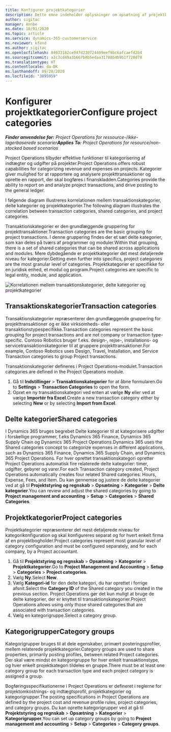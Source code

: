 ```yaml
---
title: Konfigurer projektkategorier
description: Dette emne indeholder oplysninger om opsætning af projektkategorier.
author: sigitac
manager: Annbe
ms.date: 10/01/2020
ms.topic: article
ms.service: dynamics-365-customerservice
ms.reviewer: kfend
ms.author: sigitac
ms.openlocfilehash: 84033182ce047d230724409eef9bc6afcaefd2b4
ms.sourcegitcommit: a2c3cd49a3b667b8b5edaa31788b4b9b1f728d78
ms.translationtype: HT
ms.contentlocale: da-DK
ms.lasthandoff: 09/28/2020
ms.locfileid: "3895959"
---
```

# <a name="configure-project-categories"></a><span data-ttu-id="da5b8-103">Konfigurer projektkategorier</span><span class="sxs-lookup"><span data-stu-id="da5b8-103">Configure project categories</span></span>

<span data-ttu-id="da5b8-104">_**Finder anvendelse for:** Project Operations for ressource-/ikke-lagerbaserede scenarier_</span><span class="sxs-lookup"><span data-stu-id="da5b8-104">_**Applies To:** Project Operations for resource/non-stocked based scenarios_</span></span>

<span data-ttu-id="da5b8-105">Project Operations tilbyder effektive funktioner til kategorisering af indtægter og udgifter på projekter.</span><span class="sxs-lookup"><span data-stu-id="da5b8-105">Project Operations offers robust capabilities for categorizing revenue and expenses on projects.</span></span> <span data-ttu-id="da5b8-106">Kategorier giver mulighed for at rapportere og analysere projekttransaktioner og oprette en rapport, der skal bogføres i finanskladden.</span><span class="sxs-lookup"><span data-stu-id="da5b8-106">Categories provide the ability to report on and analyze project transactions, and drive posting to the general ledger.</span></span>

<span data-ttu-id="da5b8-107">I følgende diagram illustreres korrelationen mellem transaktionskategorier, delte kategorier og projektkategorier.</span><span class="sxs-lookup"><span data-stu-id="da5b8-107">The following diagram illustrates the correlation between transaction categories, shared categories, and project categories.</span></span> 

<span data-ttu-id="da5b8-108">Transaktionskategorier er den grundlæggende gruppering for projekttransaktioner.</span><span class="sxs-lookup"><span data-stu-id="da5b8-108">Transaction categories are the basic grouping for project transactions.</span></span> <span data-ttu-id="da5b8-109">I denne gruppering findes der et sæt delte kategorier, som kan deles på tværs af programmer og moduler.</span><span class="sxs-lookup"><span data-stu-id="da5b8-109">Within that grouping, there is a set of shared categories that can be shared across applications and modules.</span></span> <span data-ttu-id="da5b8-110">Mere dybdegående er projektkategorier det mest detaljerede niveau for kategorier.</span><span class="sxs-lookup"><span data-stu-id="da5b8-110">Getting even further into specifics, project categories are the most granular level of categories.</span></span> <span data-ttu-id="da5b8-111">Projektkategorier er specifikke for en juridisk enhed, et modul og program.</span><span class="sxs-lookup"><span data-stu-id="da5b8-111">Project categories are specific to legal entity, module, and application.</span></span>

![Korrelationen mellem transaktionskategorier, delte kategorier og projektkategorier](media/project-categories.png)

## <a name="transaction-categories"></a><span data-ttu-id="da5b8-113">Transaktionskategorier</span><span class="sxs-lookup"><span data-stu-id="da5b8-113">Transaction categories</span></span>

<span data-ttu-id="da5b8-114">Transaktionskategorier repræsenterer den grundlæggende gruppering for projekttransaktioner og er ikke virksomheds- eller transaktionstypespecifikke.</span><span class="sxs-lookup"><span data-stu-id="da5b8-114">Transaction categories represent the basic grouping for project transactions and are not company or transaction type-specific.</span></span> <span data-ttu-id="da5b8-115">Contoso Robotics bruger f.eks. design-, rejse-, installations- og servicetransaktionskategorier til at gruppere projekttransaktioner.</span><span class="sxs-lookup"><span data-stu-id="da5b8-115">For example, Contoso Robotics uses Design, Travel, Installation, and Service Transaction categories to group Project transactions.</span></span>

<span data-ttu-id="da5b8-116">Transaktionskategorier defineres i Project Operations-modulet.</span><span class="sxs-lookup"><span data-stu-id="da5b8-116">Transaction categories are defined in the Project Operations module.</span></span> 
1. <span data-ttu-id="da5b8-117">Gå til **Indstillinger** \> **Transaktionskategorier** for at åbne formularen.</span><span class="sxs-lookup"><span data-stu-id="da5b8-117">Go to **Settings** \> **Transaction Categories** to open the form.</span></span> 
2. <span data-ttu-id="da5b8-118">Opret en ny transaktionskategori ved enten at vælge **Ny** eller ved at vælge **Importér fra Excel**.</span><span class="sxs-lookup"><span data-stu-id="da5b8-118">Create a new transaction category either by selecting **New** or by selecting **Import from Excel**.</span></span>

## <a name="shared-categories"></a><span data-ttu-id="da5b8-119">Delte kategorier</span><span class="sxs-lookup"><span data-stu-id="da5b8-119">Shared categories</span></span>

<span data-ttu-id="da5b8-120">I Dynamics 365 bruges begrebet Delte kategorier til at kategorisere udgifter i forskellige programmer, f.eks Dynamics 365 Finance, Dynamics 365 Supply Chain og Dynamics 365 Project Operations.</span><span class="sxs-lookup"><span data-stu-id="da5b8-120">Dynamics 365 uses the Shared categories concept to categorize expenses in different applications, such as Dynamics 365 Finance, Dynamics 365 Supply Chain, and Dynamics 365 Project Operations.</span></span> <span data-ttu-id="da5b8-121">For hver oprettet transaktionskategori opretter Project Operations automatisk fire relaterede delte kategorier: timer, udgifter, gebyrer og varer.</span><span class="sxs-lookup"><span data-stu-id="da5b8-121">For each Transaction category created, Project Operations automatically creates four related Shared categories: Hours, Expense, Fees, and Item.</span></span> <span data-ttu-id="da5b8-122">Du kan gennemse og justere de delte kategorier ved at gå til **Projektstyring og regnskab** \> **Opsætning** \> **Kategorier** \> **Delte kategorier**.</span><span class="sxs-lookup"><span data-stu-id="da5b8-122">You can review and adjust the shared categories by going to **Project management and accounting** \> **Setup** \> **Categories** \> **Shared Categories**.</span></span>

## <a name="project-categories"></a><span data-ttu-id="da5b8-123">Projektkategorier</span><span class="sxs-lookup"><span data-stu-id="da5b8-123">Project categories</span></span>

<span data-ttu-id="da5b8-124">Projektkategorier repræsenterer det mest detaljerede niveau for kategorikonfiguration og skal konfigureres separat og for hvert enkelt firma af en projektbogholder.</span><span class="sxs-lookup"><span data-stu-id="da5b8-124">Project categories represent most granular level of category configuration and must be configured separately, and for each company, by a Project accountant.</span></span>

1. <span data-ttu-id="da5b8-125">Gå til **Projektstyring og regnskab** \> **Opsætning** \> **Kategorier** \> **Projektkategorier**.</span><span class="sxs-lookup"><span data-stu-id="da5b8-125">Go to **Project Management and Accounting** \> **Setup** \> **Categories** \> **Project categories**.</span></span>
2. <span data-ttu-id="da5b8-126">Vælg **Ny**.</span><span class="sxs-lookup"><span data-stu-id="da5b8-126">Select **New**.</span></span>
3. <span data-ttu-id="da5b8-127">Vælg **Kategori-id** for den delte kategori, du har oprettet i forrige afsnit.</span><span class="sxs-lookup"><span data-stu-id="da5b8-127">Select the **Category ID** of the Shared category you created in the previous section.</span></span> <span data-ttu-id="da5b8-128">Project Operations gør det kun muligt at bruge de delte kategorier, der er knyttet til transaktionskategorier.</span><span class="sxs-lookup"><span data-stu-id="da5b8-128">Project Operations allows using only those shared categories that are associated with transaction categories.</span></span>
4. <span data-ttu-id="da5b8-129">Vælg en kategorigruppe.</span><span class="sxs-lookup"><span data-stu-id="da5b8-129">Select a category group.</span></span>

## <a name="category-groups"></a><span data-ttu-id="da5b8-130">Kategorigrupper</span><span class="sxs-lookup"><span data-stu-id="da5b8-130">Category groups</span></span>

<span data-ttu-id="da5b8-131">Kategorigrupper bruges til at dele egenskaber, primært posteringsprofiler, mellem relaterede projektkategorier.</span><span class="sxs-lookup"><span data-stu-id="da5b8-131">Category groups are used to share properties, primarily posting profiles, between related Project categories.</span></span> <span data-ttu-id="da5b8-132">Der skal være mindst én kategorigruppe for hver enkelt transaktionstype, og hver enkelt projektkategori tildeles en gruppe.</span><span class="sxs-lookup"><span data-stu-id="da5b8-132">There must be at least one category group for each transaction type and each project category is assigned a group.</span></span>

<span data-ttu-id="da5b8-133">Bogføringsspecifikationerne i Project Operations er defineret i reglerne for projektomkostnings- og indtægtsprofil, projektkategorier og kategorigrupper.</span><span class="sxs-lookup"><span data-stu-id="da5b8-133">The posting specifications in Project Operations are defined by the project cost and revenue profile rules, project categories, and category groups.</span></span> <span data-ttu-id="da5b8-134">Du kan oprette kategorigrupper ved at gå til **Projektstyring og regnskab** \> **Opsætning** \> **Kategorier** \> **Kategorigrupper**.</span><span class="sxs-lookup"><span data-stu-id="da5b8-134">You can set up category groups by going to **Project management and accounting** \> **Setup** \> **Categories** \> **Category groups**.</span></span>
